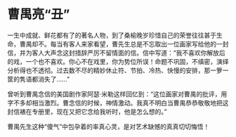 # 曹禺亮“丑”

一生中成就、鲜花都有了的著名人物，到了桑榆晚岁珍惜自己的荣誉往往甚于生命，曹禺却不。每当有客人来家看望，曹先生总是不忘取出一位画家写给他的一封信，并为客人大声念这封措辞严厉不留情面的信。信中写道：“我不喜欢你解放后的戏，一个也不喜欢。你心不在戏里，你为势位所误！命题不巩固，不缜密，演绎分析得也不透彻。过去数不尽的精妙休止符、节拍、冷热、快慢的安排，那一箩一筐的隽语都消失了……” 

曾听到曹禺念信的美国剧作家阿瑟·米勒这样回忆到：“这位画家对曹禺的批评，用字不多却相当激烈。曹念信的时候，神情激动。我真不明白当曹禺恭恭敬敬地把这封信裱在专册里，现在又把它念给我听时，他是怎么想的。” 

曹禺先生这种“傻气”中包孕着的率真心灵，是对艺术缺憾的真真切切悔悟！
 